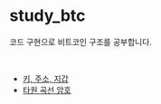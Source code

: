 # study_btc

코드 구현으로 비트코인 구조를 공부합니다.

</br>

- [키, 주소, 지갑](key_wallet_address.md)
- [타원 곡선 암호](ECC.md)